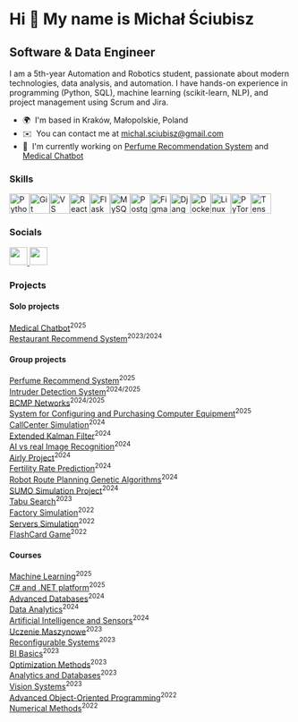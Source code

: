 Hi 👋 My name is Michał Ściubisz
================================

Software & Data Engineer
--------------------------

I am a 5th-year Automation and Robotics student, passionate about modern technologies, data analysis, and automation. I have hands-on experience in programming (Python, SQL), machine learning (scikit-learn, NLP), and project management using Scrum and Jira.

* 🌍  I'm based in Kraków, Małopolskie, Poland
* ✉️  You can contact me at [michal.sciubisz@gmail.com](mailto:michal.sciubisz@gmail.com)
* 🚀  I'm currently working on [Perfume Recommendation System](http://github.com/michalsciubisz/SRP) and [Medical Chatbot](https://github.com/michalsciubisz/medical_chatbot)

### Skills


<p align="left">
<a href="https://www.python.org/" target="_blank" rel="noreferrer"><img src="https://raw.githubusercontent.com/danielcranney/readme-generator/main/public/icons/skills/python-colored.svg" width="36" height="36" alt="Python" /></a><a href="https://git-scm.com/" target="_blank" rel="noreferrer"><img src="https://raw.githubusercontent.com/danielcranney/readme-generator/main/public/icons/skills/git-colored.svg" width="36" height="36" alt="Git" /></a><a href="https://code.visualstudio.com/" target="_blank" rel="noreferrer"><img src="https://raw.githubusercontent.com/danielcranney/readme-generator/main/public/icons/skills/visualstudiocode.svg" width="36" height="36" alt="VS Code" /></a><a href="https://reactjs.org/" target="_blank" rel="noreferrer"><img src="https://raw.githubusercontent.com/danielcranney/readme-generator/main/public/icons/skills/react-colored.svg" width="36" height="36" alt="React" /></a><a href="https://flask.palletsprojects.com/en/2.0.x/" target="_blank" rel="noreferrer"><img src="https://raw.githubusercontent.com/danielcranney/readme-generator/main/public/icons/skills/flask-colored.svg" width="36" height="36" alt="Flask" /></a><a href="https://www.mysql.com/" target="_blank" rel="noreferrer"><img src="https://raw.githubusercontent.com/danielcranney/readme-generator/main/public/icons/skills/mysql-colored.svg" width="36" height="36" alt="MySQL" /></a><a href="https://www.postgresql.org/" target="_blank" rel="noreferrer"><img src="https://raw.githubusercontent.com/danielcranney/readme-generator/main/public/icons/skills/postgresql-colored.svg" width="36" height="36" alt="PostgreSQL" /></a><a href="https://www.figma.com/" target="_blank" rel="noreferrer"><img src="https://raw.githubusercontent.com/danielcranney/readme-generator/main/public/icons/skills/figma-colored.svg" width="36" height="36" alt="Figma" /></a><a href="https://www.djangoproject.com/" target="_blank" rel="noreferrer"><img src="https://raw.githubusercontent.com/danielcranney/readme-generator/main/public/icons/skills/django-colored.svg" width="36" height="36" alt="Django" /></a><a href="https://www.docker.com/" target="_blank" rel="noreferrer"><img src="https://raw.githubusercontent.com/danielcranney/readme-generator/main/public/icons/skills/docker-colored.svg" width="36" height="36" alt="Docker" /></a><a href="https://www.linux.org" target="_blank" rel="noreferrer"><img src="https://raw.githubusercontent.com/danielcranney/readme-generator/main/public/icons/skills/linux-colored.svg" width="36" height="36" alt="Linux" /></a><a href="https://pytorch.org/" target="_blank" rel="noreferrer"><img src="https://raw.githubusercontent.com/danielcranney/readme-generator/main/public/icons/skills/pytorch-colored.svg" width="36" height="36" alt="PyTorch" /></a><a href="https://www.tensorflow.org/" target="_blank" rel="noreferrer"><img src="https://raw.githubusercontent.com/danielcranney/readme-generator/main/public/icons/skills/tensorflow-colored.svg" width="36" height="36" alt="TensorFlow" /></a>
</p>


### Socials

<p align="left"> <a href="https://www.github.com/michalsciubisz" target="_blank" rel="noreferrer"> <picture> <source media="(prefers-color-scheme: dark)" srcset="https://raw.githubusercontent.com/danielcranney/readme-generator/main/public/icons/socials/github-dark.svg" /> <source media="(prefers-color-scheme: light)" srcset="https://raw.githubusercontent.com/danielcranney/readme-generator/main/public/icons/socials/github.svg" /> <img src="https://raw.githubusercontent.com/danielcranney/readme-generator/main/public/icons/socials/github.svg" width="32" height="32" /> </picture> </a> <a href="https://www.linkedin.com/in/michalsciubisz" target="_blank" rel="noreferrer"> <picture> <source media="(prefers-color-scheme: dark)" srcset="https://raw.githubusercontent.com/danielcranney/readme-generator/main/public/icons/socials/linkedin-dark.svg" /> <source media="(prefers-color-scheme: light)" srcset="https://raw.githubusercontent.com/danielcranney/readme-generator/main/public/icons/socials/linkedin.svg" /> <img src="https://raw.githubusercontent.com/danielcranney/readme-generator/main/public/icons/socials/linkedin.svg" width="32" height="32" /> </picture> </a></p>


### Projects

#### Solo projects
[Medical Chatbot](https://github.com/michalsciubisz/medical_chatbot)<sup>2025</sup> </br>
[Restaurant Recommend System](https://github.com/michalsciubisz/restaurant_recommend)<sup>2023/2024</sup> </br>

#### Group projects
[Perfume Recommend System](https://github.com/michalsciubisz/SRP)<sup>2025</sup> </br>
[Intruder Detection System](https://github.com/michalsciubisz/IDS_project)<sup>2024/2025</sup> </br>
[BCMP Networks](https://github.com/michalsciubisz/sieci_kolejkowe_bcmp)<sup>2024/2025</sup> </br>
[System for Configuring and Purchasing Computer Equipment](https://github.com/michalsciubisz/SdKiZSK)<sup>2025</sup> </br>
[CallCenter Simulation](https://github.com/michalsciubisz/modele_kolejkowe_callcenter)<sup>2024</sup> </br>
[Extended Kalman Filter](https://github.com/michalsciubisz/extended_kalman)<sup>2024</sup> </br>
[AI vs real Image Recognition](https://github.com/michalsciubisz/deep_learning_CNN)<sup>2024</sup> </br>
[Airly Project](https://github.com/michalsciubisz/airly_project_ad)<sup>2024</sup> </br>
[Fertility Rate Prediction](https://github.com/michalsciubisz/fertility_rate_project)<sup>2024</sup> </br>
[Robot Route Planning Genetic Algorithms](https://github.com/michalsciubisz/deep_learning)<sup>2024</sup> </br>
[SUMO Simulation Project](https://github.com/michalsciubisz/sr_sumo)<sup>2024</sup> </br>
[Tabu Search](https://github.com/michalsciubisz/tabu_search)<sup>2023</sup> </br>
[Factory Simulation](https://github.com/michalsciubisz/factory_sim)<sup>2022</sup> </br>
[Servers Simulation](https://github.com/michalsciubisz/servers_zpo)<sup>2022</sup> </br>
[FlashCard Game](https://github.com/michalsciubisz/flashcard_game)<sup>2022</sup> </br>

#### Courses
[Machine Learning](https://github.com/michalsciubisz/machine_learning_part2)<sup>2025</sup> </br>
[C# and .NET platform](https://github.com/michalsciubisz/C-_intro)<sup>2025</sup> </br>
[Advanced Databases](https://github.com/michalsciubisz/advanced_databases)<sup>2024</sup> </br>
[Data Analytics](https://github.com/michalsciubisz/data_analytics)<sup>2024</sup> </br>
[Artificial Intelligence and Sensors](https://github.com/michalsciubisz/SIiS)<sup>2024</sup> </br>
[Uczenie Maszynowe](https://github.com/michalsciubisz/machine_learning)<sup>2023</sup> </br>
[Reconfigurable Systems](https://github.com/michalsciubisz/systemy_rekonfigurowalne)<sup>2023</sup> </br>
[BI Basics](https://github.com/michalsciubisz/podstawyBI)<sup>2023</sup> </br>
[Optimization Methods](https://github.com/michalsciubisz/metody_optymalizacyjne)<sup>2023</sup> </br>
[Analytics and Databases](https://github.com/michalsciubisz/aibd)<sup>2023</sup> </br>
[Vision Systems](https://github.com/michalsciubisz/systemy_wizyjne)<sup>2023</sup> </br>
[Advanced Object-Oriented Programming](https://github.com/michalsciubisz/zpo)<sup>2022</sup> </br>
[Numerical Methods](https://github.com/michalsciubisz/metody_numeryczne)<sup>2022</sup> </br>
